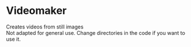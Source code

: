 # Videomaker
Creates videos from still images  
Not adapted for general use. Change directories in the code if you want to use it.
